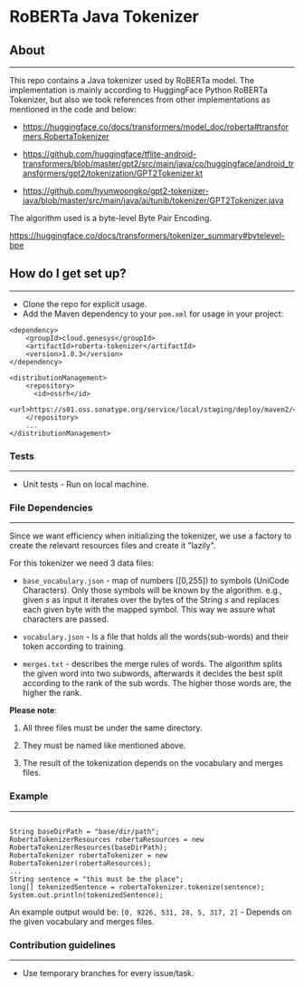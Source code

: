 # RoBERTa Java Tokenizer #


## About

---
This repo contains a Java tokenizer used by RoBERTa model. The implementation is mainly according to HuggingFace Python
RoBERTa Tokenizer, but also we took references from other implementations as mentioned in the code and below:

* https://huggingface.co/docs/transformers/model_doc/roberta#transformers.RobertaTokenizer

* https://github.com/huggingface/tflite-android-transformers/blob/master/gpt2/src/main/java/co/huggingface/android_transformers/gpt2/tokenization/GPT2Tokenizer.kt

* https://github.com/hyunwoongko/gpt2-tokenizer-java/blob/master/src/main/java/ai/tunib/tokenizer/GPT2Tokenizer.java

The algorithm used is a byte-level Byte Pair Encoding.

https://huggingface.co/docs/transformers/tokenizer_summary#bytelevel-bpe
## How do I get set up? ###

---

* Clone the repo for explicit usage.
* Add the Maven dependency to your `pom.xml` for usage in your project:

```
<dependency>
    <groupId>cloud.genesys</groupId>
    <artifactId>roberta-tokenizer</artifactId>
    <version>1.0.3</version>
</dependency>

<distributionManagement>
    <repository>
      <id>ossrh</id>
      <url>https://s01.oss.sonatype.org/service/local/staging/deploy/maven2/</url>
    </repository>
    ...
</distributionManagement>
```


### Tests ###

---

* Unit tests - Run on local machine.

### File Dependencies ###

---

Since we want efficiency when initializing the tokenizer, we use a factory to create the relevant resources
files and create it "lazily".

For this tokenizer we need 3 data files:

* `base_vocabulary.json` -  map of numbers ([0,255]) to symbols (UniCode Characters). Only those symbols will be known by the
  algorithm. e.g., given _s_ as input it iterates over the bytes of the String _s_ and replaces each given byte with the mapped symbol.
  This way we assure what characters are passed.

* `vocabulary.json` - Is a file that holds all the words(sub-words) and their token according to training.

* `merges.txt` - describes the merge rules of words. The algorithm splits the given word into two subwords, afterwards
  it decides the best split according to the rank of the sub words. The higher those words are, the higher the rank.

__Please note__:

1. All three files must be under the same directory.

2. They must be named like mentioned above.

3. The result of the tokenization depends on the vocabulary and merges files.

### Example ###

---

```

String baseDirPath = "base/dir/path";
RobertaTokenizerResources robertaResources = new RobertaTokenizerResources(baseDirPath);
RobertaTokenizer robertaTokenizer = new RobertaTokenizer(robertaResources);
...
String sentence = "this must be the place";
long[] tokenizedSentence = robertaTokenizer.tokenize(sentence);
System.out.println(tokenizedSentence);

```

An example output would be: `[0, 9226, 531, 28, 5, 317, 2]` - Depends on the given vocabulary and merges files.

### Contribution guidelines

---

* Use temporary branches for every issue/task.
